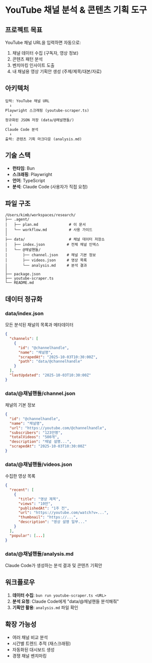 # YouTube 채널 분석 & 콘텐츠 기획 도구

## 프로젝트 목표

YouTube 채널 URL을 입력하면 자동으로:
1. 채널 데이터 수집 (구독자, 영상 정보)
2. 콘텐츠 패턴 분석
3. 벤치마킹 인사이트 도출
4. 내 채널용 영상 기획안 생성 (주제/제목/대본/자료)

## 아키텍처

```
입력: YouTube 채널 URL
  ↓
Playwright 스크래핑 (youtube-scraper.ts)
  ↓
정규화된 JSON 저장 (data/@채널핸들/)
  ↓
Claude Code 분석
  ↓
출력: 콘텐츠 기획 마크다운 (analysis.md)
```

## 기술 스택

- **런타임**: Bun
- **스크래핑**: Playwright
- **언어**: TypeScript
- **분석**: Claude Code (사용자가 직접 요청)

## 파일 구조

```
/Users/kimb/workspaces/research/
├── .agent/
│   ├── plan.md              # 이 문서
│   └── workflow.md          # 사용 가이드
│
├── data/                    # 채널 데이터 저장소
│   ├── index.json          # 전체 채널 인덱스
│   └── @채널핸들/
│       ├── channel.json    # 채널 기본 정보
│       ├── videos.json     # 영상 목록
│       └── analysis.md     # 분석 결과
│
├── package.json
├── youtube-scraper.ts
└── README.md
```

## 데이터 정규화

### data/index.json
모든 분석된 채널의 목록과 메타데이터

```json
{
  "channels": [
    {
      "id": "@channelhandle",
      "name": "채널명",
      "scrapedAt": "2025-10-03T10:30:00Z",
      "path": "data/@channelhandle"
    }
  ],
  "lastUpdated": "2025-10-03T10:30:00Z"
}
```

### data/@채널핸들/channel.json
채널의 기본 정보

```json
{
  "id": "@channelhandle",
  "name": "채널명",
  "url": "https://youtube.com/@channelhandle",
  "subscribers": "123만명",
  "totalVideos": "500개",
  "description": "채널 설명...",
  "scrapedAt": "2025-10-03T10:30:00Z"
}
```

### data/@채널핸들/videos.json
수집한 영상 목록

```json
{
  "recent": [
    {
      "title": "영상 제목",
      "views": "10만",
      "publishedAt": "1주 전",
      "url": "https://youtube.com/watch?v=...",
      "thumbnail": "https://...",
      "description": "영상 설명 일부..."
    }
  ],
  "popular": [...]
}
```

### data/@채널핸들/analysis.md
Claude Code가 생성하는 분석 결과 및 콘텐츠 기획안

## 워크플로우

1. **데이터 수집**: `bun run youtube-scraper.ts <URL>`
2. **분석 요청**: Claude Code에게 "data/@채널핸들 분석해줘"
3. **기획안 활용**: `analysis.md` 파일 확인

## 확장 가능성

- 여러 채널 비교 분석
- 시간별 트렌드 추적 (재스크래핑)
- 자동화된 대시보드 생성
- 경쟁 채널 벤치마킹
